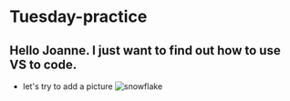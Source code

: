 # Tuesday-practice
## Hello Joanne. I just want to find out how to use VS to code. 
* let's try to add a picture
![snowflake](https://8kfao1q9pxs3nyjty3mk5r67-wpengine.netdna-ssl.com/wp-content/uploads/2016/12/10863922_790540181019213_7861338841956913136_o-e1511393031239-1024x637.jpg)
